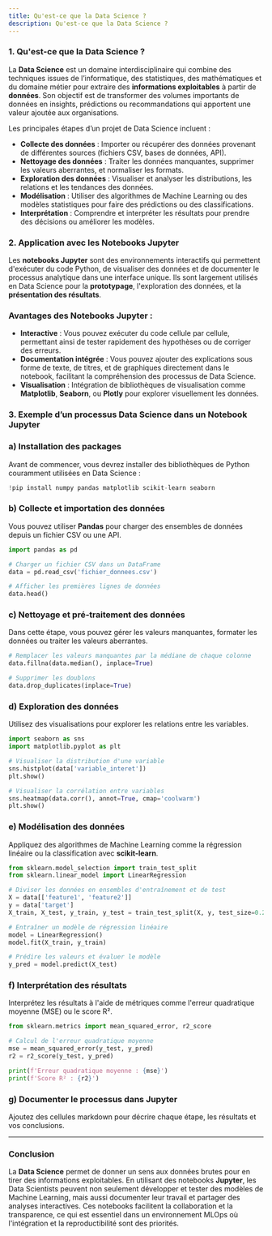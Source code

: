 ```yaml
---
title: Qu'est-ce que la Data Science ?
description: Qu'est-ce que la Data Science ?
---
```


### 1. **Qu'est-ce que la Data Science ?**

La **Data Science** est un domaine interdisciplinaire qui combine des techniques issues de l’informatique, des statistiques, des mathématiques et du domaine métier pour extraire des **informations exploitables** à partir de **données**. Son objectif est de transformer des volumes importants de données en insights, prédictions ou recommandations qui apportent une valeur ajoutée aux organisations.

Les principales étapes d’un projet de Data Science incluent :

- **Collecte des données** : Importer ou récupérer des données provenant de différentes sources (fichiers CSV, bases de données, API).
- **Nettoyage des données** : Traiter les données manquantes, supprimer les valeurs aberrantes, et normaliser les formats.
- **Exploration des données** : Visualiser et analyser les distributions, les relations et les tendances des données.
- **Modélisation** : Utiliser des algorithmes de Machine Learning ou des modèles statistiques pour faire des prédictions ou des classifications.
- **Interprétation** : Comprendre et interpréter les résultats pour prendre des décisions ou améliorer les modèles.

### 2. **Application avec les Notebooks Jupyter**

Les **notebooks Jupyter** sont des environnements interactifs qui permettent d'exécuter du code Python, de visualiser des données et de documenter le processus analytique dans une interface unique. Ils sont largement utilisés en Data Science pour la **prototypage**, l'exploration des données, et la **présentation des résultats**.

### Avantages des Notebooks Jupyter :

- **Interactive** : Vous pouvez exécuter du code cellule par cellule, permettant ainsi de tester rapidement des hypothèses ou de corriger des erreurs.
- **Documentation intégrée** : Vous pouvez ajouter des explications sous forme de texte, de titres, et de graphiques directement dans le notebook, facilitant la compréhension des processus de Data Science.
- **Visualisation** : Intégration de bibliothèques de visualisation comme **Matplotlib**, **Seaborn**, ou **Plotly** pour explorer visuellement les données.

### 3. **Exemple d’un processus Data Science dans un Notebook Jupyter**

### a) **Installation des packages**

Avant de commencer, vous devrez installer des bibliothèques de Python couramment utilisées en Data Science :

```python
!pip install numpy pandas matplotlib scikit-learn seaborn

```

### b) **Collecte et importation des données**

Vous pouvez utiliser **Pandas** pour charger des ensembles de données depuis un fichier CSV ou une API.

```python
import pandas as pd

# Charger un fichier CSV dans un DataFrame
data = pd.read_csv('fichier_donnees.csv')

# Afficher les premières lignes de données
data.head()

```

### c) **Nettoyage et pré-traitement des données**

Dans cette étape, vous pouvez gérer les valeurs manquantes, formater les données ou traiter les valeurs aberrantes.

```python
# Remplacer les valeurs manquantes par la médiane de chaque colonne
data.fillna(data.median(), inplace=True)

# Supprimer les doublons
data.drop_duplicates(inplace=True)

```

### d) **Exploration des données**

Utilisez des visualisations pour explorer les relations entre les variables.

```python
import seaborn as sns
import matplotlib.pyplot as plt

# Visualiser la distribution d'une variable
sns.histplot(data['variable_interet'])
plt.show()

# Visualiser la corrélation entre variables
sns.heatmap(data.corr(), annot=True, cmap='coolwarm')
plt.show()

```

### e) **Modélisation des données**

Appliquez des algorithmes de Machine Learning comme la régression linéaire ou la classification avec **scikit-learn**.

```python
from sklearn.model_selection import train_test_split
from sklearn.linear_model import LinearRegression

# Diviser les données en ensembles d'entraînement et de test
X = data[['feature1', 'feature2']]
y = data['target']
X_train, X_test, y_train, y_test = train_test_split(X, y, test_size=0.2)

# Entraîner un modèle de régression linéaire
model = LinearRegression()
model.fit(X_train, y_train)

# Prédire les valeurs et évaluer le modèle
y_pred = model.predict(X_test)

```

### f) **Interprétation des résultats**

Interprétez les résultats à l'aide de métriques comme l'erreur quadratique moyenne (MSE) ou le score R².

```python
from sklearn.metrics import mean_squared_error, r2_score

# Calcul de l'erreur quadratique moyenne
mse = mean_squared_error(y_test, y_pred)
r2 = r2_score(y_test, y_pred)

print(f'Erreur quadratique moyenne : {mse}')
print(f'Score R² : {r2}')

```

### g) **Documenter le processus dans Jupyter**

Ajoutez des cellules markdown pour décrire chaque étape, les résultats et vos conclusions.

---

### Conclusion

La **Data Science** permet de donner un sens aux données brutes pour en tirer des informations exploitables. En utilisant des notebooks **Jupyter**, les Data Scientists peuvent non seulement développer et tester des modèles de Machine Learning, mais aussi documenter leur travail et partager des analyses interactives. Ces notebooks facilitent la collaboration et la transparence, ce qui est essentiel dans un environnement MLOps où l'intégration et la reproductibilité sont des priorités.
